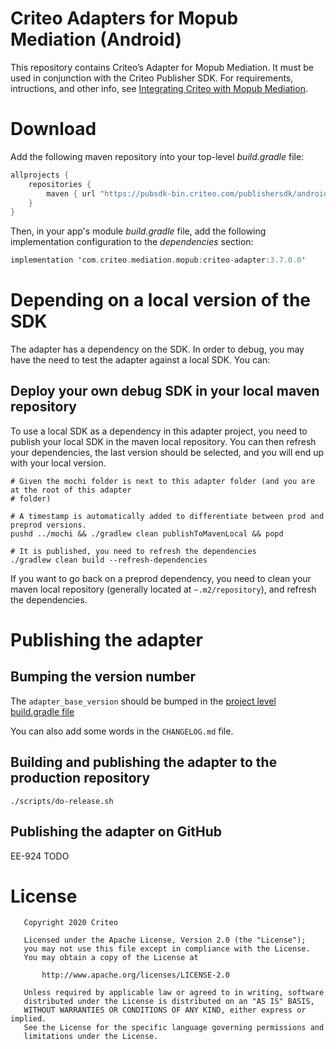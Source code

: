 # Criteo Adapters for Mopub Mediation (Android)
This repository contains Criteo’s Adapter for Mopub Mediation. It must be used in conjunction with the Criteo Publisher SDK. For requirements, intructions, and other info, see [Integrating Criteo with Mopub Mediation](https://publisherdocs.criteotilt.com/app/android/mediation/mopub/).

# Download
Add the following maven repository into your top-level *build.gradle* file:

```kotlin
allprojects {
    repositories {
        maven { url "https://pubsdk-bin.criteo.com/publishersdk/android" }
    }
}
```

Then, in your app's module *build.gradle* file, add the following implementation configuration to the *dependencies* section:

```kotlin
implementation 'com.criteo.mediation.mopub:criteo-adapter:3.7.0.0'
```

# Depending on a local version of the SDK

The adapter has a dependency on the SDK. In order to debug, you may have the need to test the
adapter against a local SDK. You can:

## Deploy your own debug SDK in your local maven repository

To use a local SDK as a dependency in this adapter project, you need to publish your local SDK in
the maven local repository. You can then refresh your dependencies, the last version should be
selected, and you will end up with your local version.

```shell script
# Given the mochi folder is next to this adapter folder (and you are at the root of this adapter
# folder)

# A timestamp is automatically added to differentiate between prod and preprod versions.
pushd ../mochi && ./gradlew clean publishToMavenLocal && popd

# It is published, you need to refresh the dependencies
./gradlew clean build --refresh-dependencies
```

If you want to go back on a preprod dependency, you need to clean your maven local repository
(generally located at `~.m2/repository`), and refresh the dependencies.

# Publishing the adapter

## Bumping the version number

The `adapter_base_version` should be bumped in the [project level build.gradle file](build.gradle)

You can also add some words in the `CHANGELOG.md` file.

## Building and publishing the adapter to the production repository

```shell script
./scripts/do-release.sh
```

## Publishing the adapter on GitHub

EE-924 TODO

# License

       Copyright 2020 Criteo

       Licensed under the Apache License, Version 2.0 (the "License");
       you may not use this file except in compliance with the License.
       You may obtain a copy of the License at

           http://www.apache.org/licenses/LICENSE-2.0

       Unless required by applicable law or agreed to in writing, software
       distributed under the License is distributed on an "AS IS" BASIS,
       WITHOUT WARRANTIES OR CONDITIONS OF ANY KIND, either express or implied.
       See the License for the specific language governing permissions and
       limitations under the License.